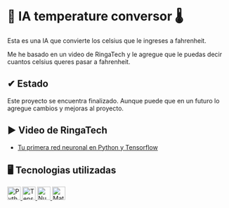 # 🧠 IA temperature conversor 🌡

Esta es una IA que convierte los celsius que le ingreses a fahrenheit.

Me he basado en un video de RingaTech y le agregue que le puedas decir cuantos celsius queres pasar a fahrenheit.

## ✔ Estado

Este proyecto se encuentra finalizado. Aunque puede que en un futuro lo agregue cambios y mejoras al proyecto.

## ▶ Video de RingaTech

 - [Tu primera red neuronal en Python y Tensorflow](https://www.youtube.com/watch?v=iX_on3VxZzk&list=PLZ8REt5zt2Pn0vfJjTAPaDVSACDvnuGiG&ab_channel=RingaTech)

## 🖥 Tecnologias utilizadas

  <p align="left">
   <a href="https://www.python.org/">
    <img src="https://www.vectorlogo.zone/logos/python/python-icon.svg" alt="Python" height="30" width="30">
   </a>

   <a href="https://www.tensorflow.org/learn?hl=es-419">
    <img src="https://www.vectorlogo.zone/logos/tensorflow/tensorflow-icon.svg" alt="TensorFlow" height=" 30" width="30">
   </a>

   <a href="https://numpy.org/">
    <img src="https://www.vectorlogo.zone/logos/numpy/numpy-icon.svg" alt="NumPy" height=" 30" width="30">
   </a>
    
   <a href="https://matplotlib.org/">
    <img alt="Matplotlib" src="https://upload.wikimedia.org/wikipedia/commons/thumb/8/84/Matplotlib_icon.svg/1200px-Matplotlib_icon.svg.png" height="30" width="30">
   </a>
  </p>
